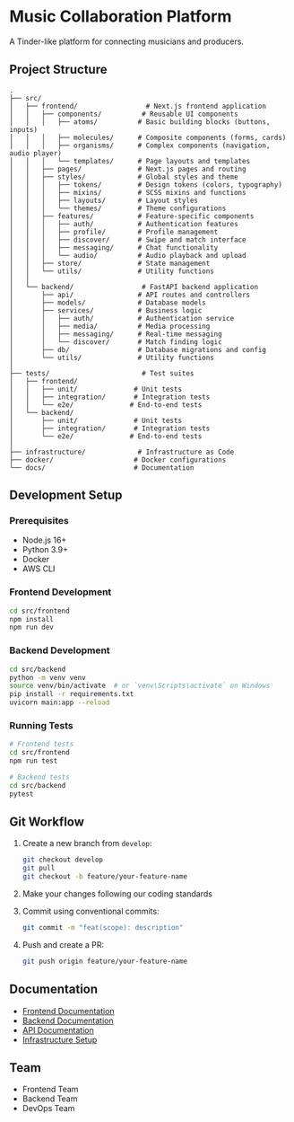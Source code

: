 # Music Collaboration Platform

A Tinder-like platform for connecting musicians and producers.

## Project Structure

```
.
├── src/
│   ├── frontend/                 # Next.js frontend application
│   │   ├── components/          # Reusable UI components
│   │   │   ├── atoms/          # Basic building blocks (buttons, inputs)
│   │   │   ├── molecules/      # Composite components (forms, cards)
│   │   │   ├── organisms/      # Complex components (navigation, audio player)
│   │   │   └── templates/      # Page layouts and templates
│   │   ├── pages/              # Next.js pages and routing
│   │   ├── styles/             # Global styles and theme
│   │   │   ├── tokens/         # Design tokens (colors, typography)
│   │   │   ├── mixins/         # SCSS mixins and functions
│   │   │   ├── layouts/        # Layout styles
│   │   │   └── themes/         # Theme configurations
│   │   ├── features/           # Feature-specific components
│   │   │   ├── auth/           # Authentication features
│   │   │   ├── profile/        # Profile management
│   │   │   ├── discover/       # Swipe and match interface
│   │   │   ├── messaging/      # Chat functionality
│   │   │   └── audio/          # Audio playback and upload
│   │   ├── store/              # State management
│   │   └── utils/              # Utility functions
│   │
│   └── backend/                 # FastAPI backend application
│       ├── api/                # API routes and controllers
│       ├── models/             # Database models
│       ├── services/           # Business logic
│       │   ├── auth/           # Authentication service
│       │   ├── media/          # Media processing
│       │   ├── messaging/      # Real-time messaging
│       │   └── discover/       # Match finding logic
│       ├── db/                 # Database migrations and config
│       └── utils/              # Utility functions
│
├── tests/                       # Test suites
│   ├── frontend/
│   │   ├── unit/              # Unit tests
│   │   ├── integration/       # Integration tests
│   │   └── e2e/              # End-to-end tests
│   └── backend/
│       ├── unit/              # Unit tests
│       ├── integration/       # Integration tests
│       └── e2e/              # End-to-end tests
│
├── infrastructure/             # Infrastructure as Code
├── docker/                    # Docker configurations
└── docs/                      # Documentation

```

## Development Setup

### Prerequisites
- Node.js 16+
- Python 3.9+
- Docker
- AWS CLI

### Frontend Development
```bash
cd src/frontend
npm install
npm run dev
```

### Backend Development
```bash
cd src/backend
python -m venv venv
source venv/bin/activate  # or `venv\Scripts\activate` on Windows
pip install -r requirements.txt
uvicorn main:app --reload
```

### Running Tests
```bash
# Frontend tests
cd src/frontend
npm run test

# Backend tests
cd src/backend
pytest
```

## Git Workflow

1. Create a new branch from `develop`:
   ```bash
   git checkout develop
   git pull
   git checkout -b feature/your-feature-name
   ```

2. Make your changes following our coding standards

3. Commit using conventional commits:
   ```bash
   git commit -m "feat(scope): description"
   ```

4. Push and create a PR:
   ```bash
   git push origin feature/your-feature-name
   ```

## Documentation

- [Frontend Documentation](./docs/frontend.md)
- [Backend Documentation](./docs/backend.md)
- [API Documentation](./docs/api.md)
- [Infrastructure Setup](./docs/infrastructure.md)

## Team

- Frontend Team
- Backend Team
- DevOps Team

